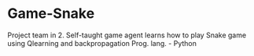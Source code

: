 # Game-Snake
Project team in 2.
Self-taught game agent learns how to play Snake game using Qlearning and backpropagation
Prog. lang. - Python

